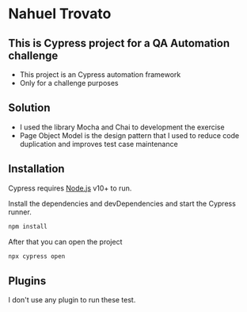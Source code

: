 # Nahuel Trovato
## This is Cypress project for a QA Automation challenge

- This project is an Cypress automation framework
- Only for a challenge purposes


## Solution

- I used the library Mocha and Chai to development the exercise
- Page Object Model is the design pattern that I used to reduce code duplication and improves test case maintenance  

## Installation

Cypress requires [Node.js](https://nodejs.org/) v10+ to run.

Install the dependencies and devDependencies and start the Cypress runner.

```sh
npm install
```
After that you can open the project
```sh
npx cypress open
```

## Plugins

I don't use any plugin to run these test.